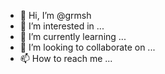 - 👋 Hi, I’m @grmsh
- 👀 I’m interested in ...
- 🌱 I’m currently learning ...
- 💞️ I’m looking to collaborate on ...
- 📫 How to reach me ...

<!---
grmsh/grmsh is a ✨ special ✨ repository because its `README.md` (this file) appears on your GitHub profile.
You can click the Preview link to take a look at your changes.
--->

